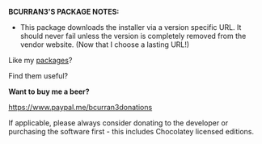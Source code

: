 **BCURRAN3'S PACKAGE NOTES:**

* This package downloads the installer via a version specific URL. It should never fail unless the version is completely removed from the vendor website. (Now that I choose a lasting URL!)


Like my [packages](https://chocolatey.org/profiles/bcurran3)? 

Find them useful?

**Want to buy me a beer?**

https://www.paypal.me/bcurran3donations

If applicable, please always consider donating to the developer or purchasing the software first - this includes Chocolatey licensed editions.